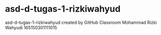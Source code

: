 # asd-d-tugas-1-rizkiwahyud
asd-d-tugas-1-rizkiwahyud created by GitHub Classroom
Mohammad Rizki Wahyudi
165150301111015

